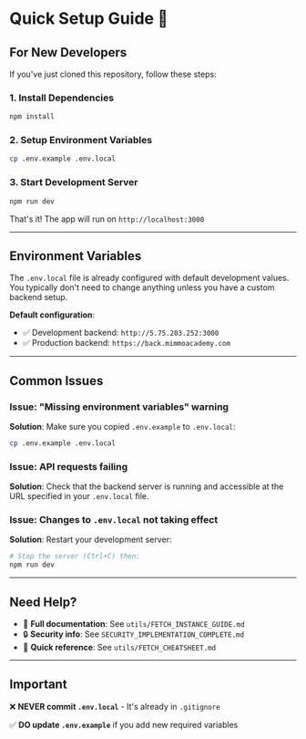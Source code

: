 # Quick Setup Guide 🚀

## For New Developers

If you've just cloned this repository, follow these steps:

### 1. Install Dependencies
```bash
npm install
```

### 2. Setup Environment Variables
```bash
cp .env.example .env.local
```

### 3. Start Development Server
```bash
npm run dev
```

That's it! The app will run on `http://localhost:3000`

---

## Environment Variables

The `.env.local` file is already configured with default development values. You typically don't need to change anything unless you have a custom backend setup.

**Default configuration**:
- ✅ Development backend: `http://5.75.203.252:3000`
- ✅ Production backend: `https://back.mimmoacademy.com`

---

## Common Issues

### Issue: "Missing environment variables" warning

**Solution**: Make sure you copied `.env.example` to `.env.local`:
```bash
cp .env.example .env.local
```

### Issue: API requests failing

**Solution**: Check that the backend server is running and accessible at the URL specified in your `.env.local` file.

### Issue: Changes to `.env.local` not taking effect

**Solution**: Restart your development server:
```bash
# Stop the server (Ctrl+C) then:
npm run dev
```

---

## Need Help?

- 📖 **Full documentation**: See `utils/FETCH_INSTANCE_GUIDE.md`
- 🔒 **Security info**: See `SECURITY_IMPLEMENTATION_COMPLETE.md`
- 📝 **Quick reference**: See `utils/FETCH_CHEATSHEET.md`

---

## Important

❌ **NEVER commit `.env.local`** - It's already in `.gitignore`

✅ **DO update `.env.example`** if you add new required variables

